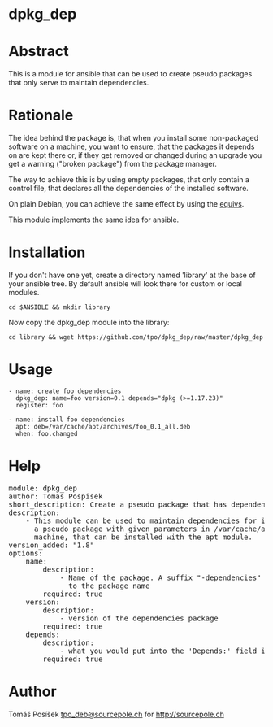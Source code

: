 # dpkg_dep

Abstract
========

This is a module for ansible that can be used to create pseudo
packages that only serve to maintain dependencies.

Rationale
=========

The idea behind the package is, that when you install some non-packaged
software on a machine, you want to ensure, that the packages it depends
on are kept there or, if they get removed or changed during an upgrade
you get a warning ("broken package") from the package manager.

The way to achieve this is by using empty packages, that only contain
a control file, that declares all the dependencies of the installed
software.

On plain Debian, you can achieve the same effect by using the
[equivs](http://packages.debian.org/equivs).

This module implements the same idea for ansible.

Installation
============

If you don't have one yet, create a directory named 'library' at the base
of your ansible tree. By default ansible will look there for custom or local
modules.

    cd $ANSIBLE && mkdir library

Now copy the dpkg_dep module into the library:

    cd library && wget https://github.com/tpo/dpkg_dep/raw/master/dpkg_dep    

Usage
=====

    - name: create foo dependencies
      dpkg_dep: name=foo version=0.1 depends="dpkg (>=1.17.23)"
      register: foo

    - name: install foo dependencies
      apt: deb=/var/cache/apt/archives/foo_0.1_all.deb
      when: foo.changed

Help
====

<pre>
module: dpkg_dep
author: Tomas Pospisek
short_description: Create a pseudo package that has dependencies on given packages
description:
    - This module can be used to maintain dependencies for installed software. It creates
      a pseudo package with given parameters in /var/cache/apt/archives on the remote
      machine, that can be installed with the apt module.
version_added: "1.8"
options:
    name:
        description:
            - Name of the package. A suffix "-dependencies" gets automatically added
              to the package name
        required: true
    version:
        description:
            - version of the dependencies package
        required: true
    depends:
        description:
            - what you would put into the 'Depends:' field in a Debian package 'control' file
        required: true
</pre>

Author
======
Tomáš Posíšek <tpo_deb@sourcepole.ch> for http://sourcepole.ch
